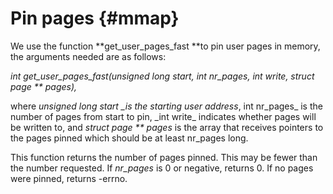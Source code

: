 # Pin pages {#mmap}

We use the function **get\_user\_pages\_fast **to pin user pages in memory, the arguments needed are as follows:

_int get\_user\_pages\_fast\(unsigned long start, int nr\_pages, int write, struct page \*\* pages\),_

where _unsigned long start \_is_ _the starting user address_, int nr\_pages_ is the number of pages from start to pin, \_int write_ indicates whether pages will be written to, and _struct page \*\* pages_ is the array that receives pointers to the pages pinned which should be at least nr\_pages long.

This function returns the number of pages pinned. This may be fewer than the number requested. If _nr\_pages_ is 0 or negative, returns 0. If no pages were pinned, returns -errno.

